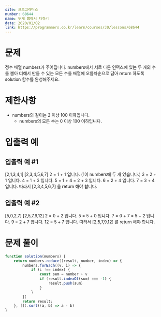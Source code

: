 ```yaml
---
site: 프로그래머스
number: 68644
name: 두개 뽑아서 더하기
date: 2020/01/02
link: https://programmers.co.kr/learn/courses/30/lessons/68644
---
```


# 문제
정수 배열 numbers가 주어집니다. numbers에서 서로 다른 인덱스에 있는 두 개의 수를 뽑아 더해서 만들 수 있는 모든 수를 배열에 오름차순으로 담아 return 하도록 solution 함수를 완성해주세요.

# 제한사항
- numbers의 길이는 2 이상 100 이하입니다.
  - numbers의 모든 수는 0 이상 100 이하입니다.

# 입출력 예
## 입출력 예 #1
[2,1,3,4,1]	[2,3,4,5,6,7]
2 = 1 + 1 입니다. (1이 numbers에 두 개 있습니다.)
3 = 2 + 1 입니다.
4 = 1 + 3 입니다.
5 = 1 + 4 = 2 + 3 입니다.
6 = 2 + 4 입니다.
7 = 3 + 4 입니다.
따라서 [2,3,4,5,6,7] 을 return 해야 합니다.
## 입출력 예 #2
[5,0,2,7]	[2,5,7,9,12]
2 = 0 + 2 입니다.
5 = 5 + 0 입니다.
7 = 0 + 7 = 5 + 2 입니다.
9 = 2 + 7 입니다.
12 = 5 + 7 입니다.
따라서 [2,5,7,9,12] 를 return 해야 합니다.

# 문제 풀이

```js
function solution(numbers) {
    return numbers.reduce((result, number, index) => {
        numbers.forEach((v, i) => {
            if (i !== index) {
                const sum = number + v
                if (result.indexOf(sum) === -1) {
                    result.push(sum)
                }
            }
        })
        return result;
    }, []).sort((a, b) => a - b)
}
```
